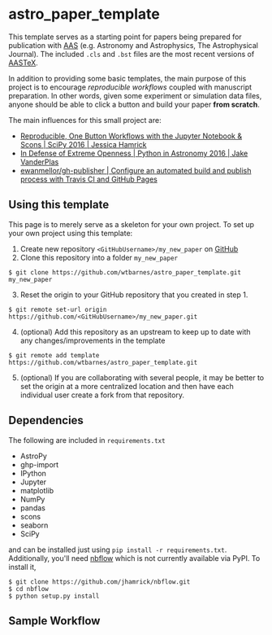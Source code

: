 # astro_paper_template
This template serves as a starting point for papers being prepared for publication with [AAS](http://journals.aas.org/index.html) (e.g. Astronomy and Astrophysics, The Astrophysical Journal). The included `.cls` and `.bst` files are the most recent versions of [AASTeX](http://journals.aas.org/authors/aastex.html).

In addition to providing some basic templates, the main purpose of this project is to encourage *reproducible workflows* coupled with manuscript preparation. In other words, given some experiment or simulation data files, anyone should be able to click a button and build your paper **from scratch**.

The main influences for this small project are:

* [Reproducible, One Button Workflows with the Jupyter Notebook & Scons | SciPy 2016 | Jessica Hamrick](https://www.youtube.com/watch?v=Fc2W930NJs8)
* [In Defense of Extreme Openness | Python in Astronomy 2016 | Jake VanderPlas](https://speakerdeck.com/jakevdp/in-defense-of-extreme-openness)
* [ewanmellor/gh-publisher | Configure an automated build and publish process with Travis CI and GitHub Pages](https://github.com/ewanmellor/gh-publisher)

## Using this template
This page is to merely serve as a skeleton for your own project. To set up your own project using this template:

1. Create new repository `<GitHubUsername>/my_new_paper` on [GitHub](https://github.com/)
2. Clone this repository into a folder `my_new_paper`

  ```Shell
  $ git clone https://github.com/wtbarnes/astro_paper_template.git my_new_paper
  ```
3. Reset the origin to your GitHub repository that you created in step 1.

  ```Shell
  $ git remote set-url origin https://github.com/<GitHubUsername>/my_new_paper.git
  ```
4. (optional) Add this repository as an upstream to keep up to date with any changes/improvements in the template

  ```Shell
  $ git remote add template https://github.com/wtbarnes/astro_paper_template.git
  ```
5. (optional) If you are collaborating with several people, it may be better to set the origin at a more centralized location and then have each individual user create a fork from that repository.

## Dependencies
The following are included in `requirements.txt`

* AstroPy
* ghp-import
* IPython
* Jupyter
* matplotlib
* NumPy
* pandas
* scons
* seaborn
* SciPy

and can be installed just using `pip install -r requirements.txt`. Additionally, you'll need [nbflow](https://github.com/jhamrick/nbflow) which is not currently available via PyPI. To install it,
```Shell
$ git clone https://github.com/jhamrick/nbflow.git
$ cd nbflow
$ python setup.py install
```

## Sample Workflow
